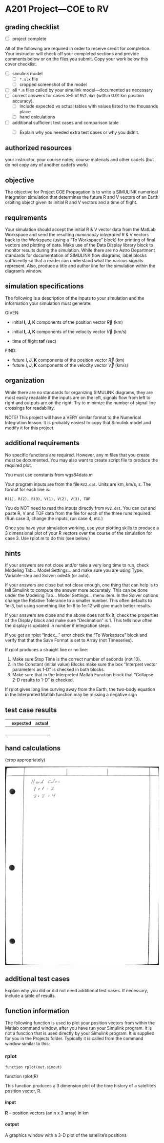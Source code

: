 # A201 Project—COE to RV



## grading checklist 

- [ ] project complete

All of the following are required in order to receive credit for completion. Your instructor will check off your completed sections and provide comments below or on the files you submit. Copy your work below this cover checklist.

- [ ] simulink model
  - [ ] `*.slx` file
  - [ ] cropped screenshot of the model

- [ ] all `*.m` files called by your simulink model—documented as necessary
- [ ] correct answers for cases 3–5 of `RV2.dat` (within 0.01 km position accuracy). 
  - [ ] Include expected vs actual tables with values listed to the thousands place
  - [ ] hand calculations
- [ ] additional sufficient test cases and comparison table
  - [ ] Explain why you needed extra test cases or why you didn’t. 




## authorized resources

 your instructor, your course notes, course materials and other cadets (but do not copy any of another cadet’s work)



## objective

The objective for Project COE Propagation is to write a SIMULINK numerical integration simulation that determines the future R and V vectors of an Earth orbiting object given its initial R and V vectors and a time of flight.

 

## requirements 

Your simulation should accept the initial R & V vector data from the MatLab Workspace and send the resulting *numerically integrated* R & V vectors back to the Workspace (using a “To Workspace” block) for printing of final vectors and plotting of data. Make use of the Data Display library block to monitor results during the simulation. While there are no Astro Department standards for documentation of SIMULINK flow diagrams, label blocks sufficiently so that a reader can understand what the various signals represent. Also, produce a title and author line for the simulation within the diagram’s window.



## simulation specifications

The following is a description of the inputs to your simulation and the information your simulation must generate:

 

GIVEN:

- initial **I, J, K** components of the position vector $\vec{R}$ (km)

- initial **I, J, K** components of the velocity vector $\vec{V}$ (km/s)

- time of flight **tof** (sec)

 

FIND:

- future **I, J, K** components of the position vector $\vec{R}$ (km)
- future **I, J, K** components of the velocity vector $\vec{V}$ (km/s)



## organization

While there are no standards for organizing SIMULINK diagrams, they are most easily readable if the inputs are on the left, signals flow from left to right and outputs are on the right. Try to minimize the number of signal line crossings for readability.

NOTE! This project will have a VERY similar format to the Numerical Integration lesson. It is probably easiest to copy that Simulink model and modify it for this project.



## additional requirements

No specific functions are required. However, any m files that you create must be documented. You may also want to create script file to produce the required plot.

You must use constants from wgs84data.m 

Your program inputs are from the file `RV2.dat`. Units are km, km/s, s. The format for each line is:

```       
R(1), R(2), R(3), V(1), V(2), V(3), TOF
```

You do NOT need to read the inputs directly from `RV2.dat`. You can cut and paste R, V and TOF data from the file for each of the three runs required. (Run case 3, change the inputs, run case 4, etc.) 

Once you have your simulation working, use your plotting skills to produce a 3 dimensional plot of your R vectors over the course of the simulation for case 3. Use rplot.m to do this (see below.)



## hints

If your answers are not close and/or take a very long time to run, check Modeling Tab… Model Settings… and make sure you are using Type: Variable-step and Solver: ode45 (or auto).

If your answers are close but not close enough, one thing that can help is to tell Simulink to compute the answer more accurately. This can be done under the Modeling Tab… Model Settings… menu item. In the Solver options change the Relative Tolerance to a smaller number. This often defaults to 1e-3, but using something like 1e-8 to 1e-12 will give much better results.

If your answers are close and the above does not fix it, check the properties of the Display block and make sure “Decimation” is 1. This tells how often the display is updated in number if integration steps.

If you get an rplot “Index…” error check the “To Workspace” block and verify that that the Save Format is set to Array (not Timeseries).

If rplot produces a straight line or no line: 
1) Make sure Stop Time is the correct number of seconds (not 10). 
2) In the Constant (initial value) Blocks make sure the box “Interpret vector parameters as 1-D” is checked in both blocks. 
3) Make sure that in the Interpreted Matlab Function block that “Collapse 2-D results to 1-D” is checked.

If rplot gives long line curving away from the Earth, the two-body equation in the Interpreted Matlab function may be missing a negative sign



## test case results

|      | expected | actual |
| ---- | -------- | ------ |
|      |          |        |
|      |          |        |
|      |          |        |
|      |          |        |
|      |          |        |



## hand calculations

(crop appropriately)

![](../sources/hand_calc_example.jpg)



## additional test cases

Explain why you did or did not need additional test cases. If necessary, include a table of results. 



## function information

The following function is used to plot your position vectors from within the Matlab command window, after you have run your Simulink program.  It is not a function that is used directly by your Simulink program. It is supplied for you in the Projects folder. Typically it is called from the command window similar to this: 


### rplot

`function rplot(out.simout)`   

function rplot(R)

This function produces a 3 dimension plot of the time history of a satellite’s position vector, R.

#### input

**R** – position vectors (an n x 3 array) in km

#### output

A graphics window with a 3-D plot of the satellite’s positions
